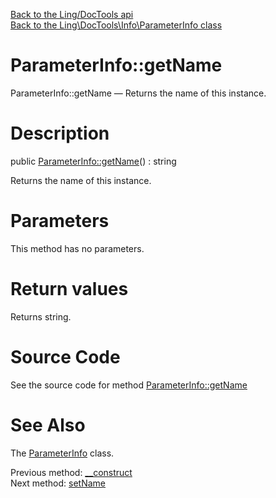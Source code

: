[Back to the Ling/DocTools api](https://github.com/lingtalfi/DocTools/blob/master/doc/api/Ling/DocTools.md)<br>
[Back to the Ling\DocTools\Info\ParameterInfo class](https://github.com/lingtalfi/DocTools/blob/master/doc/api/Ling/DocTools/Info/ParameterInfo.md)


ParameterInfo::getName
================



ParameterInfo::getName — Returns the name of this instance.




Description
================


public [ParameterInfo::getName](https://github.com/lingtalfi/DocTools/blob/master/doc/api/Ling/DocTools/Info/ParameterInfo/getName.md)() : string




Returns the name of this instance.




Parameters
================

This method has no parameters.


Return values
================

Returns string.








Source Code
===========
See the source code for method [ParameterInfo::getName](/blob/master/Info/ParameterInfo.php#L64-L67)


See Also
================

The [ParameterInfo](https://github.com/lingtalfi/DocTools/blob/master/doc/api/Ling/DocTools/Info/ParameterInfo.md) class.

Previous method: [__construct](https://github.com/lingtalfi/DocTools/blob/master/doc/api/Ling/DocTools/Info/ParameterInfo/__construct.md)<br>Next method: [setName](https://github.com/lingtalfi/DocTools/blob/master/doc/api/Ling/DocTools/Info/ParameterInfo/setName.md)<br>

